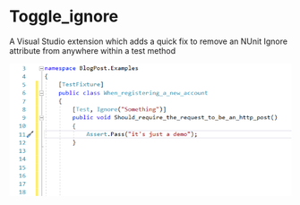 # Toggle_ignore
A Visual Studio extension which adds a quick fix to remove an NUnit Ignore attribute from anywhere within a test method

![Remove NUnit ignore refactoring in action](assets/remove_ignore_refactoring.png)